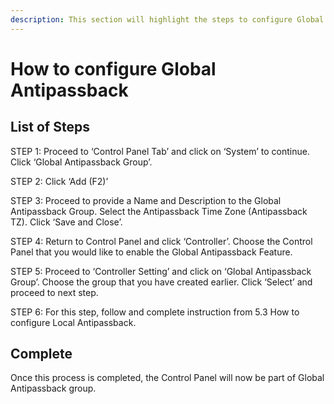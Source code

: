 ```yaml
---
description: This section will highlight the steps to configure Global Antipassback
---
```


# How to configure Global Antipassback

## List of Steps

STEP 1: Proceed to ‘Control Panel Tab’ and click on ‘System’ to continue. Click ‘Global Antipassback Group’.

STEP 2: Click ‘Add \(F2\)’

STEP 3: Proceed to provide a Name and Description to the Global Antipassback Group. Select the Antipassback Time Zone \(Antipassback TZ\). Click ‘Save and Close’.

STEP 4: Return to Control Panel and click ‘Controller’. Choose the Control Panel that you would like to enable the Global Antipassback Feature.

STEP 5: Proceed to ‘Controller Setting’ and click on ‘Global Antipassback Group’. Choose the group that you have created earlier. Click ‘Select’ and proceed to next step.

STEP 6: For this step, follow and complete instruction from 5.3 How to configure Local Antipassback. 

## Complete

Once this process is completed, the Control Panel will now be part of Global Antipassback group.

